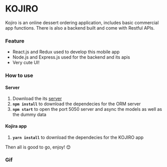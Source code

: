 # KOJIRO

Kojiro is an online dessert ordering application, includes basic commercial app functions. There is also a backend built and come with Restful APIs.

### Feature

- React.js and Redux used to develop this mobile app
- Node.js and Express.js used for the backend and its apis
- Very cute UI!

### How to use

#### Server
1. Download the its [server](https://github.com/Ellie-Y/Kojiro-Server)
2. **`npm install`** to download the dependecies for the ORM server
3. **`npm start`** to open the port 5050 server and async the models as well as the dummy data

#### Kojira app
1. **`yarn install`** to download the dependecies for the KOJIRO app

Then all is good to go, enjoy! 😊

### Gif
